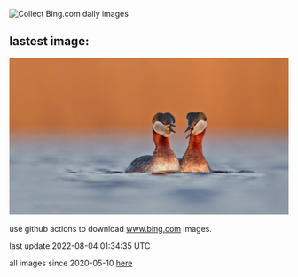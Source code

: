![Collect Bing.com daily images](https://github.com/counter2015/bing-daily-images/workflows/Collect%20Bing.com%20daily%20images/badge.svg)
## lastest image:
![](images/RedneckedGrebe.jpg)

use github actions to download www.bing.com images.

last update:2022-08-04 01:34:35 UTC

all images since 2020-05-10 [here](https://github.com/counter2015/bing-daily-images/tree/master/images) 
